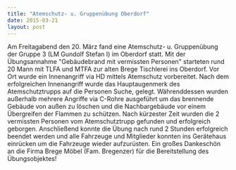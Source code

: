 ```yaml
---
title: "Atemschutz- u. Gruppenübung Oberdorf"
date: 2015-03-21
layout: post
---
```


Am Freitagabend den 20. März fand eine Atemschutz- u. Gruppenübung der Gruppe 3 (LM Gundolf Stefan I) im Oberdorf statt. Mit der Übungsannahme "Gebäudebrand mit vermissten Personen" starteten rund 20 Mann mit TLFA und MTFA zur alten Brege Tischlerei ins Oberdorf. Vor Ort wurde ein Innenangriff via HD mittels Atemschutz vorbereitet. Nach dem erfolgreichen Innenangriff wurde das Hauptaugenmerk des Atemschutztrupps auf die Personen Suche, gelegt. Währenddessen wurden außerhalb mehrere Angriffe via C-Rohre ausgeführt um das brennende Gebäude von außen zu löschen und die Nachbargebäude vor einem Übergreifen der Flammen zu schützen. Nach kürzester Zeit wurden die 2 vermissten Personen vom Atemschutztrupp gefunden und erfolgreich geborgen. Anschließend konnte die Übung nach rund 2 Stunden erfolgreich beendet werden und alle Fahrzeuge und Mitglieder konnten ins Gerätehaus einrücken um die Fahrzeuge wieder aufzurüsten.
Ein großes Dankeschön an die Firma Brege Möbel (Fam. Bregenzer) für die Bereitstellung des Übungsobjektes!